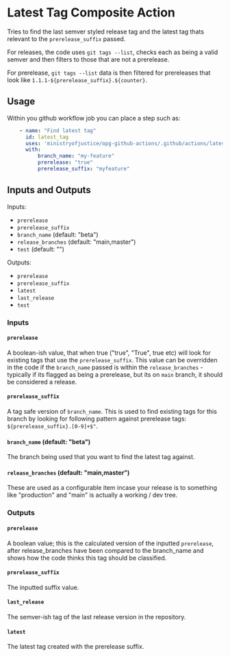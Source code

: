 # Latest Tag Composite Action

Tries to find the last semver styled release tag and the latest tag thats relevant to the `prerelease_suffix` passed.

For releases, the code uses `git tags --list`, checks each as being a valid semver and then filters to those that are not a prerelease.

For prerelease, `git tags --list` data is then filtered for prereleases that look like `1.1.1-${prerelease_suffix}.${counter}`.


## Usage

Within you github workflow job you can place a step such as:

```yaml
    - name: "Find latest tag"
      id: latest_tag
      uses: 'ministryofjustice/opg-github-actions/.github/actions/latest-tag@v2.1.3'
      with:
          branch_name: "my-feature"
          prerelease: "true"
          prerelease_suffix: "myfeature"
```

## Inputs and Outputs

Inputs:
- `prerelease`
- `prerelease_suffix`
- `branch_name` (default: "beta")
- `release_branches` (default: "main,master")
- `test` (default: "")

Outputs:
- `prerelease`
- `prerelease_suffix`
- `latest`
- `last_release`
- `test`

### Inputs

#### `prerelease`
A boolean-ish value, that when true ("true", "True", true etc) will look for existing tags that use the `prerelease_suffix`. This value can be overridden in the code if the `branch_name` passed is within the `release_branches` - typically if its flagged as being a prerelease, but its on `main` branch, it should be considered a release.

#### `prerelease_suffix`
A tag safe version of `branch_name`. This is used to find existing tags for this branch by looking for following pattern against prerelease tags: `${prerelease_suffix}.[0-9]+$"`.

#### `branch_name` (default: "beta")
The branch being used that you want to find the latest tag against.

#### `release_branches` (default: "main,master")
These are used as a configurable item incase your release is to something like "production" and "main" is actually a working / dev tree.


### Outputs

#### `prerelease`
A boolean value; this is the calculated version of the inputted `prerelease`, after release_branches have been compared to the branch_name and shows how the code thinks this tag should be classified.

#### `prerelease_suffix`
The inputted suffix value.

#### `last_release`
The semver-ish tag of the last release version in the repository.

#### `latest`
The latest tag created with the prerelease suffix.
